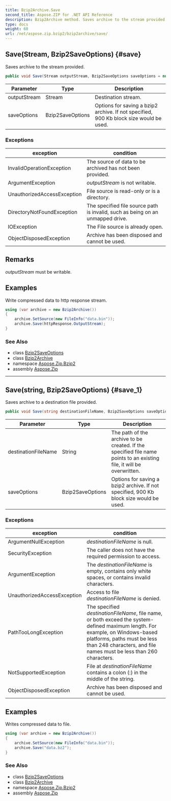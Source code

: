 ```yaml
---
title: Bzip2Archive.Save
second_title: Aspose.ZIP for .NET API Reference
description: Bzip2Archive method. Saves archive to the stream provided
type: docs
weight: 60
url: /net/aspose.zip.bzip2/bzip2archive/save/
---
```

## Save(Stream, Bzip2SaveOptions) {#save}

Saves archive to the stream provided.

```csharp
public void Save(Stream outputStream, Bzip2SaveOptions saveOptions = null)
```

| Parameter | Type | Description |
| --- | --- | --- |
| outputStream | Stream | Destination stream. |
| saveOptions | Bzip2SaveOptions | Options for saving a bzip2 archive. If not specified, 900 Kb block size would be used. |

### Exceptions

| exception | condition |
| --- | --- |
| InvalidOperationException | The source of data to be archived has not been provided. |
| ArgumentException | *outputStream* is not writable. |
| UnauthorizedAccessException | File source is read-only or is a directory. |
| DirectoryNotFoundException | The specified file source path is invalid, such as being on an unmapped drive. |
| IOException | The File source is already open. |
| ObjectDisposedException | Archive has been disposed and cannot be used. |

## Remarks

*outputStream* must be writable.

## Examples

Write compressed data to http response stream.

```csharp
using (var archive = new Bzip2Archive()) 
{
    archive.SetSource(new FileInfo("data.bin"));
    archive.Save(httpResponse.OutputStream);
}
```

### See Also

* class [Bzip2SaveOptions](../../bzip2saveoptions/)
* class [Bzip2Archive](../)
* namespace [Aspose.Zip.Bzip2](../../bzip2archive/)
* assembly [Aspose.Zip](../../../)

---

## Save(string, Bzip2SaveOptions) {#save_1}

Saves archive to a destination file provided.

```csharp
public void Save(string destinationFileName, Bzip2SaveOptions saveOptions = null)
```

| Parameter | Type | Description |
| --- | --- | --- |
| destinationFileName | String | The path of the archive to be created. If the specified file name points to an existing file, it will be overwritten. |
| saveOptions | Bzip2SaveOptions | Options for saving a bzip2 archive. If not specified, 900 Kb block size would be used. |

### Exceptions

| exception | condition |
| --- | --- |
| ArgumentNullException | *destinationFileName* is null. |
| SecurityException | The caller does not have the required permission to access. |
| ArgumentException | The *destinationFileName* is empty, contains only white spaces, or contains invalid characters. |
| UnauthorizedAccessException | Access to file *destinationFileName* is denied. |
| PathTooLongException | The specified *destinationFileName*, file name, or both exceed the system-defined maximum length. For example, on Windows-based platforms, paths must be less than 248 characters, and file names must be less than 260 characters. |
| NotSupportedException | File at *destinationFileName* contains a colon (:) in the middle of the string. |
| ObjectDisposedException | Archive has been disposed and cannot be used. |

## Examples

Writes compressed data to file.

```csharp
using (var archive = new Bzip2Archive()) 
{
    archive.SetSource(new FileInfo("data.bin"));
    archive.Save("data.bz2");
}
```

### See Also

* class [Bzip2SaveOptions](../../bzip2saveoptions/)
* class [Bzip2Archive](../)
* namespace [Aspose.Zip.Bzip2](../../bzip2archive/)
* assembly [Aspose.Zip](../../../)


